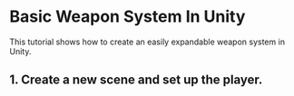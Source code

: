 # Basic Weapon System In Unity

This tutorial shows how to create an easily expandable weapon system in Unity.

## 1. Create a new scene and set up the player.

